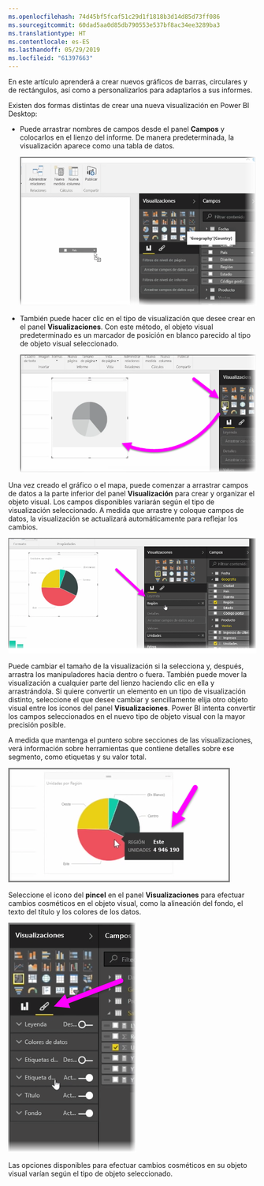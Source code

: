 ```yaml
---
ms.openlocfilehash: 74d45bf5fcaf51c29d1f1818b3d14d85d73ff086
ms.sourcegitcommit: 60dad5aa0d85db790553e537bf8ac34ee3289ba3
ms.translationtype: HT
ms.contentlocale: es-ES
ms.lasthandoff: 05/29/2019
ms.locfileid: "61397663"
---
```

En este artículo aprenderá a crear nuevos gráficos de barras, circulares y de rectángulos, así como a personalizarlos para adaptarlos a sus informes.

Existen dos formas distintas de crear una nueva visualización en Power BI Desktop:

* Puede arrastrar nombres de campos desde el panel **Campos** y colocarlos en el lienzo del informe. De manera predeterminada, la visualización aparece como una tabla de datos.
  
  ![](media/3-2-create-customize-simple-visualizations/3-2_1.png)
* También puede hacer clic en el tipo de visualización que desee crear en el panel **Visualizaciones**. Con este método, el objeto visual predeterminado es un marcador de posición en blanco parecido al tipo de objeto visual seleccionado.
  
  ![](media/3-2-create-customize-simple-visualizations/3-2_2.png)

Una vez creado el gráfico o el mapa, puede comenzar a arrastrar campos de datos a la parte inferior del panel **Visualización** para crear y organizar el objeto visual. Los campos disponibles variarán según el tipo de visualización seleccionado. A medida que arrastre y coloque campos de datos, la visualización se actualizará automáticamente para reflejar los cambios.

![](media/3-2-create-customize-simple-visualizations/3-2_3.png)

Puede cambiar el tamaño de la visualización si la selecciona y, después, arrastra los manipuladores hacia dentro o fuera. También puede mover la visualización a cualquier parte del lienzo haciendo clic en ella y arrastrándola. Si quiere convertir un elemento en un tipo de visualización distinto, seleccione el que desee cambiar y sencillamente elija otro objeto visual entre los iconos del panel **Visualizaciones**. Power BI intenta convertir los campos seleccionados en el nuevo tipo de objeto visual con la mayor precisión posible.

A medida que mantenga el puntero sobre secciones de las visualizaciones, verá información sobre herramientas que contiene detalles sobre ese segmento, como etiquetas y su valor total.

![](media/3-2-create-customize-simple-visualizations/3-2_4.png)

Seleccione el icono del **pincel** en el panel **Visualizaciones** para efectuar cambios cosméticos en el objeto visual, como la alineación del fondo, el texto del título y los colores de los datos.

![](media/3-2-create-customize-simple-visualizations/3-2_5.png)

Las opciones disponibles para efectuar cambios cosméticos en su objeto visual varían según el tipo de objeto seleccionado.

